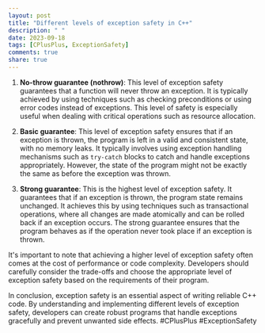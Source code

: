 ```yaml
---
layout: post
title: "Different levels of exception safety in C++"
description: " "
date: 2023-09-18
tags: [CPlusPlus, ExceptionSafety]
comments: true
share: true
---
```


1. **No-throw guarantee (nothrow)**: This level of exception safety guarantees that a function will never throw an exception. It is typically achieved by using techniques such as checking preconditions or using error codes instead of exceptions. This level of safety is especially useful when dealing with critical operations such as resource allocation.

2. **Basic guarantee**: This level of exception safety ensures that if an exception is thrown, the program is left in a valid and consistent state, with no memory leaks. It typically involves using exception handling mechanisms such as `try-catch` blocks to catch and handle exceptions appropriately. However, the state of the program might not be exactly the same as before the exception was thrown.

3. **Strong guarantee**: This is the highest level of exception safety. It guarantees that if an exception is thrown, the program state remains unchanged. It achieves this by using techniques such as transactional operations, where all changes are made atomically and can be rolled back if an exception occurs. The strong guarantee ensures that the program behaves as if the operation never took place if an exception is thrown.

It's important to note that achieving a higher level of exception safety often comes at the cost of performance or code complexity. Developers should carefully consider the trade-offs and choose the appropriate level of exception safety based on the requirements of their program.

In conclusion, exception safety is an essential aspect of writing reliable C++ code. By understanding and implementing different levels of exception safety, developers can create robust programs that handle exceptions gracefully and prevent unwanted side effects. #CPlusPlus #ExceptionSafety